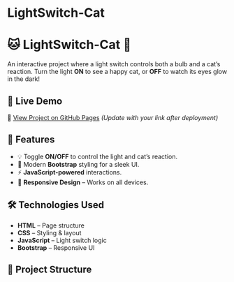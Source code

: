 # LightSwitch-Cat
# 🐱 LightSwitch-Cat 🏮  

An interactive project where a light switch controls both a bulb and a cat’s reaction. Turn the light **ON** to see a happy cat, or **OFF** to watch its eyes glow in the dark!  

## 🚀 Live Demo  
🔗 [View Project on GitHub Pages](https://your-username.github.io/LightSwitch-Cat/) *(Update with your link after deployment)*  

## 📌 Features  
- 💡 Toggle **ON/OFF** to control the light and cat’s reaction.  
- 🎨 Modern **Bootstrap** styling for a sleek UI.  
- ⚡ **JavaScript-powered** interactions.  
- 📱 **Responsive Design** – Works on all devices.  

## 🛠️ Technologies Used  
- **HTML** – Page structure  
- **CSS** – Styling & layout  
- **JavaScript** – Light switch logic  
- **Bootstrap** – Responsive UI  

## 📂 Project Structure  
